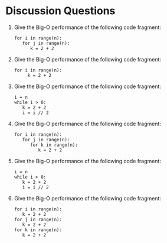 Discussion Questions
====================

1.  Give the Big-O performance of the following code fragment:

        for i in range(n):
           for j in range(n):
              k = 2 + 2

2.  Give the Big-O performance of the following code fragment:

        for i in range(n):
             k = 2 + 2

3.  Give the Big-O performance of the following code fragment:

        i = n
        while i > 0:
           k = 2 + 2
           i = i // 2

4.  Give the Big-O performance of the following code fragment:

        for i in range(n):
           for j in range(n):
              for k in range(n):
                 k = 2 + 2

5.  Give the Big-O performance of the following code fragment:

        i = n
        while i > 0:
           k = 2 + 2
           i = i // 2

6.  Give the Big-O performance of the following code fragment:

        for i in range(n):
           k = 2 + 2
        for j in range(n):
           k = 2 + 2
        for k in range(n):
           k = 2 + 2


